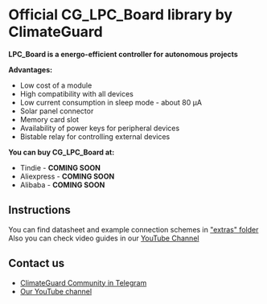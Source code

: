 # [](https://github.com/climateguard/CG_LPC_Board#official-CG_LPC_Board-by-climateguard)Official CG_LPC_Board library by ClimateGuard

**LPC_Board is a energo-efficient controller for autonomous projects**

**Advantages:**
- Low cost of a module  
- High compatibility with all devices  
- Low current consumption in sleep mode - about 80 µA
- Solar panel connector
- Memory card slot
- Availability of power keys for peripheral devices
- Bistable relay for controlling external devices

**You can buy CG_LPC_Board at:**

-  Tindie - **COMING SOON**
-  Aliexpress - **COMING SOON**
-  Alibaba - **COMING SOON**


## [](https://github.com/climateguard/RadSens#instructions)Instructions

You can find datasheet and example connection schemes in  ["extras" folder](https://github.com/climateguard/CG_LPC_Board/tree/main/extras)  
Also you can check video guides in our [YouTube Channel](https://www.youtube.com/channel/UCp0ztK0nSK1sWZI-IgQqJeQ)



## [](https://github.com/climateguard/RadSens#contact-us)Contact us
- [ClimateGuard Community in Telegram](https://t.me/climateguard_community)  
- [Our YouTube channel](https://www.youtube.com/channel/UCp0ztK0nSK1sWZI-IgQqJeQ)
